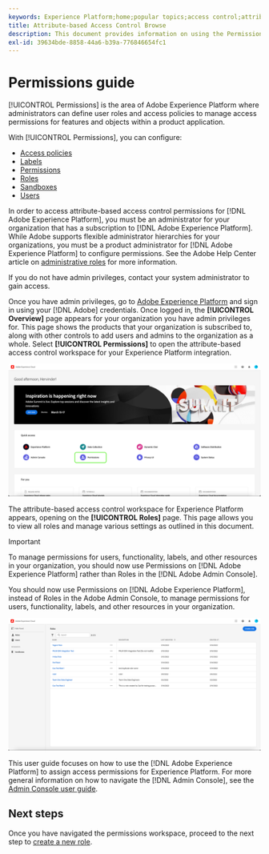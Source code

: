 ```yaml
---
keywords: Experience Platform;home;popular topics;access control;attribute-based access control;ABAC
title: Attribute-based Access Control Browse
description: This document provides information on using the Permissions interface in Adobe Experience Platform
exl-id: 39634bde-8858-44a6-b39a-776846654fc1
---
```

# Permissions guide

[!UICONTROL Permissions] is the area of Adobe Experience Platform where administrators can define user roles and access policies to manage access permissions for features and objects within a product application. 

With [!UICONTROL Permissions], you can configure:

* [Access policies](./policies.md)
* [Labels](./labels.md)
* [Permissions](./permissions.md)
* [Roles](./roles.md)
* [Sandboxes](./sandboxes.md)
* [Users](./users.md)

In order to access attribute-based access control permissions for [!DNL Adobe Experience Platform], you must be an administrator for your organization that has a subscription to [!DNL Adobe Experience Platform]. While Adobe supports flexible administrator hierarchies for your organizations, you must be a product administrator for [!DNL Adobe Experience Platform] to configure permissions. See the Adobe Help Center article on [administrative roles](https://helpx.adobe.com/enterprise/using/admin-roles.html) for more information.

If you do not have admin privileges, contact your system administrator to gain access.

Once you have admin privileges, go to [Adobe Experience Platform](https://experience.adobe.com/) and sign in using your [!DNL Adobe] credentials. Once logged in, the **[!UICONTROL Overview]** page appears for your organization you have admin privileges for. This page shows the products that your organization is subscribed to, along with other controls to add users and admins to the organization as a whole. Select **[!UICONTROL Permissions]** to open the attribute-based access control workspace for your Experience Platform integration.

![flac-select-product](../../images/flac-ui/flac-select-product.png)

The attribute-based access control workspace for Experience Platform appears, opening on the **[!UICONTROL Roles]** page. This page allows you to view all roles and manage various settings as outlined in this document.

>[!IMPORTANT]
>
>To manage permissions for users, functionality, labels, and other resources in your organization, you should now use Permissions on [!DNL Adobe Experience Platform] rather than Roles in the [!DNL Adobe Admin Console].

You should now use Permissions on [!DNL Adobe Experience Platform], instead of Roles in the Adobe Admin Console, to manage permissions for users, functionality, labels, and other resources in your organization.

![flac-select-roles](../../images/flac-ui/flac-select-roles.png)

This user guide focuses on how to use the [!DNL Adobe Experience Platform] to assign access permissions for Experience Platform. For more general information on how to navigate the [!DNL Admin Console], see the [Admin Console user guide](https://helpx.adobe.com/enterprise/using/admin-console.html).

## Next steps

Once you have navigated the permissions workspace, proceed to the next step to [create a new role](roles.md).
